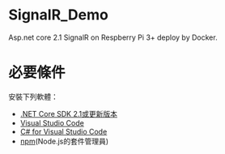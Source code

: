 # SignalR_Demo
Asp.net core 2.1 SignalR on Respberry Pi 3+ deploy by Docker.

# 必要條件
安裝下列軟體：
* [.NET Core SDK 2.1或更新版本](https://www.microsoft.com/net/core)
* [Visual Studio Code](https://code.visualstudio.com/download)
* [C# for Visual Studio Code](https://marketplace.visualstudio.com/items?itemName=ms-vscode.csharp)
* [npm](https://www.npmjs.com/get-npm)(Node.js的套件管理員)

